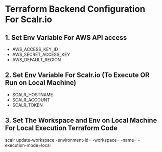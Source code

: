 # Terraform Backend Configuration For Scalr.io

## 1. Set Env Variable For AWS API access

- AWS_ACCESS_KEY_ID
- AWS_SECRET_ACCESS_KEY
- AWS_DEFAULT_REGION

## 2. Set Env Variable For Scalr.io (To Execute OR Run on Local Machine)

- SCALR_HOSTNAME
- SCALR_ACCOUNT
- SCALR_TOKEN

## 3. Set The Workspace and Env on Local Machine For Local Execution Terraform Code

scalr update-workspace -environment-id=  -workspace= -name= -execution-mode=local

